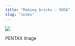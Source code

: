 ```yaml
---
title: "Making bricks – SUDA"
slug: "index"
---
```


[![](/wp-content/2011/12/27-300x225.jpg)](/wp-content/2011/12/27.jpg)

PENTAX Image